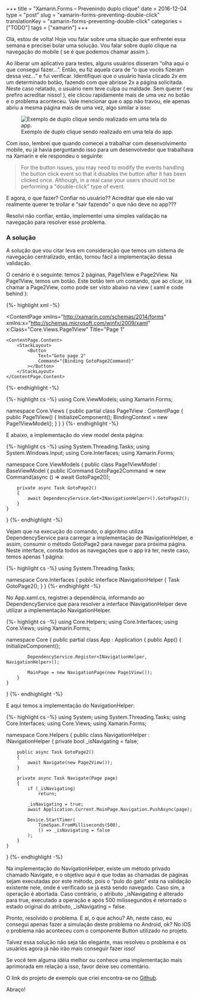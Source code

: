 +++
title = "Xamarin.Forms – Prevenindo duplo clique"
date = 2016-12-04
type = "post"
slug = "xamarin-forms-preventing-double-click"
translationKey = "xamarin-forms-preventing-double-click"
categories = ["TODO"]
tags = ["xamarin"]
+++

Olá, estou de volta! Hoje vou falar sobre uma situação que enfrentei essa semana e precisei bolar uma solução. Vou falar sobre duplo clique na navegação do mobile ( se é que podemos chamar assim ).

Ao liberar um aplicativo para testes, alguns usuários disseram “olha aqui o que consegui fazer…”. Então, eu fiz aquela cara de “o que vocês fizeram dessa vez…” e fui verificar. Identifiquei que o usuário havia clicado 2x em um determinado botão, fazendo com que abrisse 2x a página solicitada. Neste caso relatado, o usuário nem teve culpa ou maldade. Sem querer ( eu prefiro acreditar nisso! ), ele clicou rapidamente mais de uma vez no botão e o problema aconteceu. Vale mencionar que o app não travou, ele apenas abriu a mesma página mais de uma vez, algo similar a isso:

<figure>
	<img src="/img/duplo-clique-app-mobile.gif" alt="Exemplo de duplo clique sendo realizado em uma tela do app."> 
	<figcaption>Exemplo de duplo clique sendo realizado em uma tela do app.</figcaption>
</figure>

Com isso, lembrei que quando comecei a trabalhar com desenvolvimento mobile, eu já havia perguntando isso para um desenvolvedor que trabalhava na Xamarin e ele respondeu o seguinte:

<blockquote>For the button issues, you may need to modify the events handling the button click event so that it disables the button after it has been clicked once. Although, in a real case your users should not be performing a "double-click" type of event.</blockquote>

E agora, o que fazer? Confiar no usuário?? Acreditar que ele não vai realmente querer te trollar e “sair fazendo” o que não deve no app???

Resolvi não confiar, então, implementei uma simples validação na navegação para resolver esse problema.

### A solução

A solução que vou citar leva em consideração que temos um sistema de navegação centralizado, então, tornou fácil a implementação dessa validação.

O cenário é o seguinte: temos 2 páginas, Page1View e Page2View. Na Page1View, temos um botão. Este botão tem um comando, que ao clicar, irá chamar a Page2View, como pode ser visto abaixo na view ( xaml e code behind ):

{%- highlight xml -%}
<?xml version="1.0" encoding="UTF-8"?>
<ContentPage 
    xmlns="http://xamarin.com/schemas/2014/forms" 
    xmlns:x="http://schemas.microsoft.com/winfx/2009/xaml" 
    x:Class="Core.Views.Page1View"
    Title="Page 1"
>
    <ContentPage.Content>
        <StackLayout>
            <Button
                Text="Goto page 2"
                Command="{Binding GotoPage2Command}"
            ></Button>
        </StackLayout>
    </ContentPage.Content>
</ContentPage>
{%- endhighlight -%}

{%- highlight cs -%}
using Core.ViewModels;
using Xamarin.Forms;

namespace Core.Views
{
    public partial class Page1View : ContentPage
    {
        public Page1View()
        {
            InitializeComponent();
            BindingContext = new Page1ViewModel();
        }
    }
}
{%- endhighlight -%}

E abaixo, a implementação do view model desta página:

{%- highlight cs -%}
using System.Threading.Tasks;
using System.Windows.Input;
using Core.Interfaces;
using Xamarin.Forms;

namespace Core.ViewModels
{
    public class Page1ViewModel : BaseViewModel
    {
        public ICommand GotoPage2Command => new Command(async () => await GotoPage2());

        private async Task GotoPage2()
        {
            await DependencyService.Get<INavigationHelper>().GotoPage2();
        }
    }
}
{%- endhighlight -%}

Vejam que na execução do comando, o algoritmo utiliza DependencyService para carregar a implementação de INavigationHelper, e assim, consumir o método GotoPage2 para navegar para próxima página. Neste interface, consta todos as navegações que o app irá ter, neste caso, temos apenas 1 página:

{%- highlight cs -%}
using System.Threading.Tasks;

namespace Core.Interfaces
{
    public interface INavigationHelper
    {
        Task GotoPage2();
    }
}
{%- endhighlight -%}

No App.xaml.cs, registrei a dependência, informando ao DependencyService que para resolver a interface INavigationHelper deve utilizar a implementação NavigationHelper.

{%- highlight cs -%}
using Core.Helpers;
using Core.Interfaces;
using Core.Views;
using Xamarin.Forms;

namespace Core
{
    public partial class App : Application
    {
        public App()
        {
            InitializeComponent();

            DependencyService.Register<INavigationHelper, NavigationHelper>();

            MainPage = new NavigationPage(new Page1View());
        }
    }
}
{%- endhighlight -%}

E aqui temos a implementação do NavigationHelper:

{%- highlight cs -%}
using System;
using System.Threading.Tasks;
using Core.Interfaces;
using Core.Views;
using Xamarin.Forms;

namespace Core.Helpers
{
    public class NavigationHelper : INavigationHelper
    {
        private bool _isNavigating = false;

        public async Task GotoPage2()
        {
            await Navigate(new Page2View());
        }

        private async Task Navigate(Page page)
        {
            if (_isNavigating)
                return;

            _isNavigating = true;
            await Application.Current.MainPage.Navigation.PushAsync(page);

            Device.StartTimer(
                TimeSpan.FromMilliseconds(500), 
                () => _isNavigating = false
            );
        }
    }
}
{%- endhighlight -%}

Na implementação do NavigationHelper, existe um método privado chamado Navigate, e o objetivo aqui é que todas as chamadas de páginas sejam executadas por este método, pois o “pulo do gato” esta na validação existente nele, onde é verificado se já está sendo navegado. Caso sim, a operação é abortada. Caso contrário, o atributo _isNavigating é alterado para true, executado a operação e após 500 milissegundos é retornado o estado original do atributo, _isNavigating = false.

Pronto, resolvido o problema. E aí, o que achou? Ah, neste caso, eu consegui apenas fazer a simulação deste problema no Android, ok? No iOS o problema não aconteceu com o componente Button utilizado no projeto.

Talvez essa solução não seja tão elegante, mas resolveu o problema e os usuários agora já não irão mais conseguir fazer isso!

Se você tem alguma idéia melhor ou conhece uma implementação mais aprimorada em relação a isso, favor deixe seu comentário.

O link do projeto de exemplo que criei encontra-se no [Github][projeto].

Abraço!

[projeto]: https://github.com/ionixjunior/XFNavigation